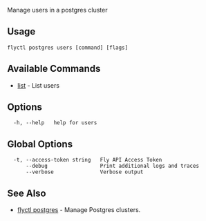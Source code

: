 Manage users in a postgres cluster


## Usage
~~~
flyctl postgres users [command] [flags]
~~~

## Available Commands
* [list](/docs/flyctl/postgres-users-list/)	 - List users

## Options

~~~
  -h, --help   help for users
~~~

## Global Options

~~~
  -t, --access-token string   Fly API Access Token
      --debug                 Print additional logs and traces
      --verbose               Verbose output
~~~

## See Also

* [flyctl postgres](/docs/flyctl/postgres/)	 - Manage Postgres clusters.

